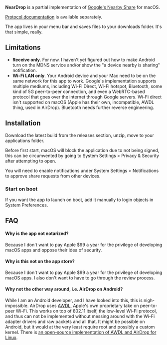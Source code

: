 **NearDrop** is a partial implementation of [Google's Nearby Share](https://blog.google/products/android/nearby-share/) for macOS.

[Protocol documentation](/PROTOCOL.md) is available separately.

The app lives in your menu bar and saves files to your downloads folder. It's that simple, really.

## Limitations

* **Receive only**. For now. I haven't yet figured out how to make Android turn on the MDNS service and/or show the "a device nearby is sharing" notification.
* **Wi-Fi LAN only**. Your Android device and your Mac need to be on the same network for this app to work. Google's implementation supports multiple mediums, including Wi-Fi Direct, Wi-Fi hotspot, Bluetooth, some kind of 5G peer-to-peer connection, and even a WebRTC-based protocol that goes over the internet through Google servers. Wi-Fi direct isn't supported on macOS (Apple has their own, incompatible, AWDL thing, used in AirDrop). Bluetooth needs further reverse engineering.

## Installation

Download the latest build from the releases section, unzip, move to your applications folder.

Before first start, macOS will block the application due to not being signed, this can be circumvented by going to System Settings > Privacy & Security after attempting to open.

You will need to enable notifications under System Settings > Notifications to approve share requests from other devices.

### Start on boot

If you want the app to launch on boot, add it manually to login objects in System Preferences.

## FAQ

#### Why is the app not notarized?

Because I don't want to pay Apple $99 a year for the privilege of developing macOS apps and oppose their idea of security.

#### Why is this not on the app store?

Because I don't want to pay Apple $99 a year for the privilege of developing macOS apps. I also don't want to have to go through the review process.

#### Why not the other way around, i.e. AirDrop on Android?

While I am an Android developer, and I have looked into this, this is nigh-impossible. AirDrop uses [AWDL](https://stackoverflow.com/questions/19587701/what-is-awdl-apple-wireless-direct-link-and-how-does-it-work), Apple's own proprietary take on peer-to-peer Wi-Fi. This works on top of 802.11 itself, the low-level Wi-Fi protocol, and thus can not be implemented without messing around with the Wi-Fi adapter drivers and raw packets and all that. It might be possible on Android, but it would at the very least require root and possibly a custom kernel. There is [an open-source implementation of AWDL and AirDrop for Linux](https://owlink.org/code/).
